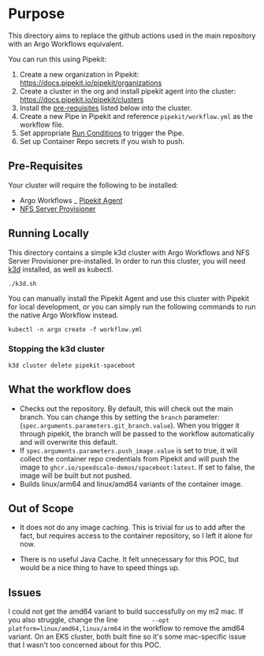 # Purpose

This directory aims to replace the github actions used in the main repository with an Argo Workflows equivalent.

You can run this using Pipekit:

1. Create a new organization in Pipekit: https://docs.pipekit.io/pipekit/organizations
2. Create a cluster in the org and install pipekit agent into the cluster: https://docs.pipekit.io/pipekit/clusters
3. Install the [pre-requisites](#pre-requisites) listed below into the cluster.
4. Create a new Pipe in Pipekit and reference `pipekit/workflow.yml` as the workflow file.
5. Set appropriate [Run Conditions](https://docs.pipekit.io/pipekit/pipes/managing-pipes/run-conditions) to trigger the Pipe.
6. Set up Container Repo secrets if you wish to push.

## Pre-Requisites
Your cluster will require the following to be installed:

- Argo Workflows
_ [Pipekit Agent](https://docs.pipekit.io/pipekit-agent/helm-chart)
- [NFS Server Provisioner](https://github.com/kubernetes-sigs/nfs-ganesha-server-and-external-provisioner)

## Running Locally
This directory contains a simple k3d cluster with Argo Workflows and NFS Server Provisioner pre-installed. In order to run this cluster, you will need [k3d](https://k3d.io/) installed, as well as kubectl.

`./k3d.sh`

You can manually install the Pipekit Agent and use this cluster with Pipekit for local development, or you can simply run the following commands to run the native Argo Workflow instead.

`kubectl -n argo create -f workflow.yml`

### Stopping the k3d cluster
`k3d cluster delete pipekit-spaceboot`


## What the workflow does

- Checks out the repository. By default, this will check out the main branch. You can change this by setting the `branch` parameter: (`spec.arguments.parameters.git_branch.value`). When you trigger it through pipekit, the branch will be passed to the workflow automatically and will overwrite this default.
- If `spec.arguments.parameters.push_image.value` is set to true, it will collect the container repo credentials from Pipekit and will push the image to `ghcr.io/speedscale-demos/spaceboot:latest`. If set to false, the image will be built but not pushed.
- Builds linux/arm64 and linux/amd64 variants of the container image.


## Out of Scope
- It does not do any image caching. This is trivial for us to add after the fact, but requires access to the container repository, so I left it alone for now.

- There is no useful Java Cache. It felt unnecessary for this POC, but would be a nice thing to have to speed things up.


## Issues
I could not get the amd64 variant to build successfully on my m2 mac. If you also struggle, change the line `          --opt platform=linux/amd64,linux/arm64 ` in the workflow to remove the amd64 variant. On an EKS cluster, both built fine so it's some mac-specific issue that I wasn't too concerned about for this POC.
